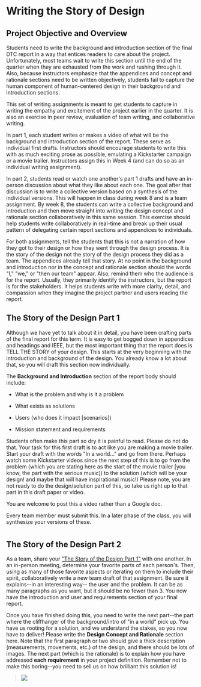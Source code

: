 # Writing the Story of Design
## **Project Objective and Overview**

Students need to write the background and introduction section of the final DTC report in a way that entices readers to care about the project. Unfortunately, most teams wait to write this section until the end of the quarter when they are exhausted from the work and rushing through it. Also, because instructors emphasize that the appendices and concept and rationale sections need to be written objectively, students fail to capture the human component of human-centered design in their background and introduction sections.

This set of writing assignments is meant to get students to capture in writing the empathy and excitement of the project earlier in the quarter. It is also an exercise in peer review, evaluation of team writing, and collaborative writing.

In part 1, each student writes or makes a video of what will be the background and introduction section of the report. These serve as individual first drafts. Instructors should encourage students to write this with as much exciting prose as possible, emulating a Kickstarter campaign or a movie trailer. Instructors assign this in Week 4 (and can do so as an individual writing assignment).

In part 2, students read or watch one another's part 1 drafts and have an in-person discussion about what they like about each one. The goal after that discussion is to write a collective version based on a synthesis of the individual versions. This will happen in class during week 8 and is a team assignment. By week 8, the students can write a collective background and introduction and then move straight into writing the design concept and rationale section collaboratively in this same session. This exercise should help students write collaboratively in real-time and break up their usual pattern of delegating certain report sections and appendices to individuals.

For both assignments, tell the students that this is not a narration of how they got to their design or how they went through the design process. It is the story of the design not the story of the design process they did as a team. The appendices already tell that story. At no point in the background and introduction nor in the concept and rationale section should the words "I," "we," or "then our team" appear. Also, remind them who the audience is for the report. Usually, they primarily identify the instructors, but the report is for the stakeholders. It helps students write with more clarity, detail, and compassion when they imagine the project partner and users reading the report.

## **The Story of the Design Part 1**

Although we have yet to talk about it in detail, you have been crafting parts of the final report for this term. It is easy to get bogged down in appendices and headings and IEEE, but the most important thing that the report does is TELL THE STORY of your design. This starts at the very beginning with the introduction and background of the design. You already know a lot about that, so you will draft this section now individually.

The **Background and Introduction** section of the report body should include:

-   What is the problem and why is it a problem

-   What exists as solutions

-   Users (who does it impact \[scenarios\])

-   Mission statement and requirements

Students often make this part so dry it is painful to read. Please do not do that. Your task for this first draft is to act like you are making a movie trailer. Start your draft with the words \"In a world\...\" and go from there. Perhaps watch some Kickstarter videos since the next step of this is to go from the problem (which you are stating here as the start of the movie trailer \[you know, the part with the serious music\]) to the solution (which will be your design! and maybe that will have inspirational music!) Please note, you are not ready to do the design/solution part of this, so take us right up to that part in this draft paper or video.

You are welcome to post this a video rather than a Google doc.

Every team member must submit this. In a later phase of the class, you will synthesize your versions of these.

#  

## **The Story of the Design Part 2**

As a team, share your [\"The Story of the Design Part 1\"](https://canvas.northwestern.edu/courses/149804/assignments/954171) with one another. In an in-person meeting, determine your favorite parts of each person\'s. Then, using as many of those favorite aspects or iterating on them to include their spirit, collaboratively write a new team draft of that assignment. Be sure it explains\--in an interesting way\-- the user and the problem. It can be as many paragraphs as you want, but it should be no fewer than 3. You now have the introduction and user and requirements section of your final report.

Once you have finished doing this, you need to write the next part\--the part where the cliffhanger of the background/intro of \"in a world\" pick up. You have us rooting for a solution, and we understand the stakes, so you now have to deliver! Please write the **Design Concept and Rationale** section here. Note that the first paragraph or two should give a thick description (measurements, movements, etc.) of the design, and there should be lots of images. The next part (which is the rationale) is to explain how you have addressed **each requirement** in your project definition. Remember not to make this boring\--you need to sell us on how brilliant this solution is!

> ![](_static/chapter1/1.png)
